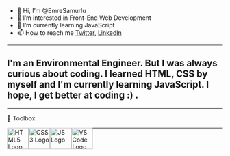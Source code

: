 - 👋 Hi, I’m @EmreSamurlu
- 👀 I’m interested in Front-End Web Development
- 🌱 I’m currently learning JavaScript
- 📫 How to reach me [Twitter](https://twitter.com/SamurluEmre), [LinkedIn](https://www.linkedin.com/in/emre-samurlu/)

-----

I'm an Environmental Engineer. But I was always curious about coding. I learned HTML, CSS by myself and I'm currently learning JavaScript. I hope, I get better at coding :) .
-----

-----

🧰 Toolbox

<img src="C:\Users\gs_em\Desktop\WEB ŞİRKET\GitHub\emrethewebkit.github.io\html-1.svg" width="50" height="50" alt="HTML5 Logo" style="float:left"/>

<img src="C:\Users\gs_em\Desktop\WEB ŞİRKET\GitHub\emrethewebkit.github.io\css-3.svg" alt="CSS3 Logo" width="50" height="50" style="float:left" />

<img src="C:\Users\gs_em\Desktop\WEB ŞİRKET\GitHub\emrethewebkit.github.io\logo-javascript.svg" alt="JS Logo" width="50" height="50" style="float:left">

<img src="C:\Users\gs_em\Desktop\WEB ŞİRKET\GitHub\emrethewebkit.github.io\vscode.svg" alt="VS Code Logo" width="50" height="50" style="float:left">

-----

<!---
EmreSamurlu/EmreSamurlu is a ✨ special ✨ repository because its `README.md` (this file) appears on your GitHub profile.
You can click the Preview link to take a look at your changes.
--->

